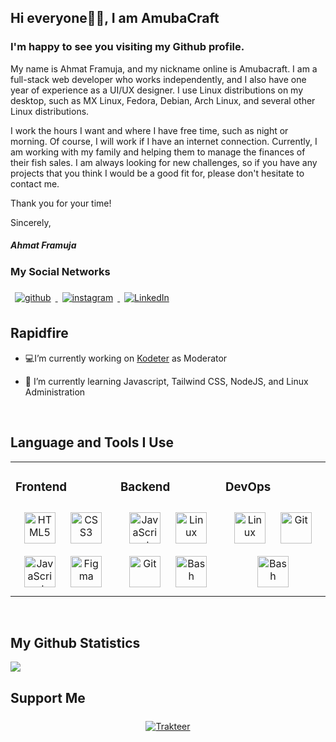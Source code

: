 ## Hi everyone👋🏼, I am AmubaCraft



### I'm happy to see you visiting my Github profile.

My name is Ahmat Framuja, and my nickname online is Amubacraft. I am a full-stack web developer who works independently, and I also have one year of experience as a UI/UX designer. I use Linux distributions on my desktop, such as MX Linux, Fedora, Debian, Arch Linux, and several other Linux distributions.

I work the hours I want and where I have free time, such as night or morning. Of course, I will work if I have an internet connection. Currently, I am working with my family and helping them to manage the finances of their fish sales. I am always looking for new challenges, so if you have any projects that you think I would be a good fit for, please don't hesitate to contact me.

Thank you for your time!

Sincerely,
##### Ahmat Framuja

### My Social Networks
<a href="https://github.com/amubacr" target="_blank">
    <img src=https://img.shields.io/badge/github-%2333435c?style=for-the-badge&logo=github&logoColor=white
 alt=github style="margin: 7px;" />
</a>
<a href="https://instagram.com/amubacraft._" target="_blank">
    <img src=https://img.shields.io/badge/instagram-%239b5ad1?style=for-the-badge&logo=instagram&logoColor=white
 alt=instagram style="margin: 7px;" />
</a>
<a href="https://linkedin.com/in/ahmatframuja" target="_blank">
    <img src=https://img.shields.io/badge/linkedin-%23477bf5?style=for-the-badge&logo=linkedin&logoColor=white
 alt="LinkedIn" style="margin: 7px;" />
</a>

## Rapidfire  
  

-  💻I’m currently working on [Kodeter](https://github.com/kodeter) as Moderator  
  

- 🌱 I’m currently learning Javascript, Tailwind CSS, NodeJS, and Linux Administration  
  

<br/>  


## Language and Tools I Use  
<table><tr><td valign="top" width="33%">



### Frontend  
<div align="center">  
<a href="https://en.wikipedia.org/wiki/HTML5" target="_blank"><img style="margin: 10px" src="https://profilinator.rishav.dev/skills-assets/html5-original-wordmark.svg" alt="HTML5" height="50" /></a>  
<a href="https://www.w3schools.com/css/" target="_blank"><img style="margin: 10px" src="https://profilinator.rishav.dev/skills-assets/css3-original-wordmark.svg" alt="CSS3" height="50" /></a>  
<a href="https://www.javascript.com/" target="_blank"><img style="margin: 10px" src="https://profilinator.rishav.dev/skills-assets/javascript-original.svg" alt="JavaScript" height="50" /></a>  
<a href="https://www.figma.com/" target="_blank"><img style="margin: 10px" src="https://profilinator.rishav.dev/skills-assets/figma-icon.svg" alt="Figma" height="50" /></a>  
</div>

</td><td valign="top" width="33%">



### Backend  
<div align="center">  
<a href="https://www.javascript.com/" target="_blank"><img style="margin: 10px" src="https://profilinator.rishav.dev/skills-assets/javascript-original.svg" alt="JavaScript" height="50" /></a>  
<a href="https://www.linux.org/" target="_blank"><img style="margin: 10px" src="https://profilinator.rishav.dev/skills-assets/linux-original.svg" alt="Linux" height="50" /></a>  
<a href="https://github.com/" target="_blank"><img style="margin: 10px" src="https://profilinator.rishav.dev/skills-assets/git-scm-icon.svg" alt="Git" height="50" /></a>  
<a href="https://www.gnu.org/software/bash/" target="_blank"><img style="margin: 10px" src="https://profilinator.rishav.dev/skills-assets/gnu_bash-icon.svg" alt="Bash" height="50" /></a>  
</div>

</td><td valign="top" width="33%">



### DevOps  
<div align="center">  
<a href="https://www.linux.org/" target="_blank"><img style="margin: 10px" src="https://profilinator.rishav.dev/skills-assets/linux-original.svg" alt="Linux" height="50" /></a>  
<a href="https://github.com/" target="_blank"><img style="margin: 10px" src="https://profilinator.rishav.dev/skills-assets/git-scm-icon.svg" alt="Git" height="50" /></a>  
<a href="https://www.gnu.org/software/bash/" target="_blank"><img style="margin: 10px" src="https://profilinator.rishav.dev/skills-assets/gnu_bash-icon.svg" alt="Bash" height="50" /></a>  
</div>

</td></tr></table>  

<br/>  


## My Github Statistics
<img src="https://github-readme-stats.vercel.app/api?username=amubacr&show_icons=true&count_private=true&hide_border=true" align="center" />  

<br/> 


## Support Me
<div align="center">
<!-- <img src="https://komarev.com/ghpvc/?username=amubacr&&style=flat-square" align="center" /> -->
<a href="https://trakteer.id/amubacraft/tip/embed/modal" target="_blank">
<img src=https://img.shields.io/badge/Buy%20me%20a%20Coffee-orange?style=flat-square&logo=buy%20me%20a%20coffee&logoColor=white alt=Trakteer style="margin: 7px;" >
</a>
</div>  

<br />
